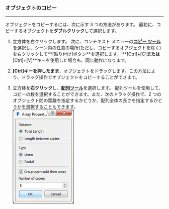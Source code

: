 

### オブジェクトのコピー

---

オブジェクトをコピーするには、次に示す 3 つの方法があります。 最初に、コピーするオブジェクトを**ダブルクリック**して選択します。

1. 立方体を右クリックします。 次に、コンテキスト メニューの[**コピー ツール**](tool-library/tilt-array-copy-and-paste.md)を選択し、シーン内の任意の場所(ただし、コピーするオブジェクトを除く)を右クリックして**[貼り付け]ボタン**を選択します。 **[Ctrl]+[C]**または**[Ctrl]+[V]**キーを使用した場合も、同じ動作になります。

2. **[Ctrl]キーを押したまま**、オブジェクトをドラッグします。この方法により、ドラッグ操作でオブジェクトをコピーすることができます。

3. 立方体を**右クリック**し、[**配列ツール**](tool-library/tilt-array-copy-and-paste.md)を選択します。 配列ツールを使用して、コピーの数を選択することができます。また、次のドラッグ操作で、2 つのオブジェクト間の距離を指定するかどうか、配列全体の長さを指定するかどうかを選択することもできます。 <br xmlns="http://www.w3.org/1999/xhtml"/> ![](images/c587fa65-069f-4d8c-910e-f19c8cf36aff.png)

